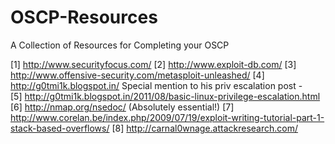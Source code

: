 # OSCP-Resources

A Collection of Resources for Completing your OSCP

[1] http://www.securityfocus.com/
[2] http://www.exploit-db.com/
[3] http://www.offensive-security.com/metasploit-unleashed/
[4] http://g0tmi1k.blogspot.in/  Special mention to his priv escalation post -  
[5] http://g0tmi1k.blogspot.in/2011/08/basic-linux-privilege-escalation.html
[6] http://nmap.org/nsedoc/  (Absolutely essential!)
[7] http://www.corelan.be/index.php/2009/07/19/exploit-writing-tutorial-part-1-stack-based-overflows/
[8] http://carnal0wnage.attackresearch.com/

